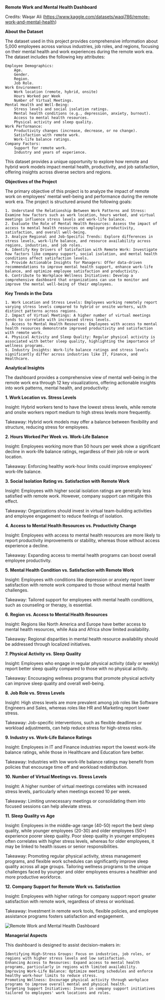 **Remote Work and Mental Health Dashboard**

Credits: Waqar Ali (https://www.kaggle.com/datasets/waqi786/remote-work-and-mental-health)

**About the Dataset**

The dataset used in this project provides comprehensive information about 5,000 employees across various industries, job roles, and regions, focusing on their mental health and work experiences during the remote work era. The dataset includes the following key attributes:

    Employee Demographics: 
        Age. 
        Gender.
        Region.
        Job Role.
    Work Environment: 
        Work location (remote, hybrid, onsite)
        Hours Worked per Week
        Number of Virtual Meetings.
    Mental Health and Well-Being:
        Stress levels and social isolation ratings.
        Mental health conditions (e.g., depression, anxiety, burnout).
        Access to mental health resources.
        Physical activity and sleep quality.
    Work Performance:
        Productivity changes (increase, decrease, or no change).
        Satisfaction with remote work.
        Work-life balance ratings.
    Company Factors:
        Support for remote work.
        Industry and years of experience.

This dataset provides a unique opportunity to explore how remote and hybrid work models impact mental health, productivity, and job satisfaction, offering insights across diverse sectors and regions.

**Objectives of the Project**

The primary objective of this project is to analyze the impact of remote work on employees' mental well-being and performance during the remote work era. The project is structured around the following goals:

    1. Understand the Relationship Between Work Patterns and Stress: Examine how factors such as work location, hours worked, and virtual meetings influence stress levels and work-life balance.
    2. Evaluate the Role of Mental Health Resources: Assess the impact of access to mental health resources on employee productivity, satisfaction, and overall well-being.
    3. Analyze Regional and Job-Specific Trends: Explore differences in stress levels, work-life balance, and resource availability across regions, industries, and job roles.
    4. Identify Key Drivers of Satisfaction with Remote Work: Investigate how factors like company support, social isolation, and mental health conditions affect satisfaction levels.
    5. Provide Actionable Insights for Managers: Offer data-driven recommendations to improve mental health support, enhance work-life balance, and optimize employee satisfaction and productivity.
    6. Contribute to Workplace Wellness Initiatives: Develop a comprehensive dashboard that organizations can use to monitor and improve the mental well-being of their employees.

**Key Trends in the Data**

    1. Work Location and Stress Levels: Employees working remotely report varying stress levels compared to hybrid or onsite workers, with distinct patterns across regions.
    2. Impact of Virtual Meetings: A higher number of virtual meetings tends to correlate with increased stress levels.
    3. Access to Mental Health Resources: Employees with access to mental health resources demonstrate improved productivity and satisfaction with remote work.
    4. Physical Activity and Sleep Quality: Regular physical activity is associated with better sleep quality, highlighting the importance of wellness programs.
    5. Industry Insights: Work-life balance ratings and stress levels significantly differ across industries like IT, Finance, and Healthcare.

**Analytical Insights**

The dashboard provides a comprehensive view of mental well-being in the remote work era through 12 key visualizations, offering actionable insights into work patterns, mental health, and productivity:

**1. Work Location vs. Stress Levels**

Insight: Hybrid workers tend to have the lowest stress levels, while remote and onsite workers report medium to high stress levels more frequently.

Takeaway: Hybrid work models may offer a balance between flexibility and structure, reducing stress for employees.

**2. Hours Worked Per Week vs. Work-Life Balance**

Insight: Employees working more than 50 hours per week show a significant decline in work-life balance ratings, regardless of their job role or work location.

Takeaway: Enforcing healthy work-hour limits could improve employees' work-life balance.

**3. Social Isolation Rating vs. Satisfaction with Remote Work**

Insight: Employees with higher social isolation ratings are generally less satisfied with remote work. However, company support can mitigate this effect.

Takeaway: Organizations should invest in virtual team-building activities and employee engagement to reduce feelings of isolation.

**4. Access to Mental Health Resources vs. Productivity Change**

Insight: Employees with access to mental health resources are more likely to report productivity improvements or stability, whereas those without access experience a decline.

Takeaway: Expanding access to mental health programs can boost overall employee productivity.

**5. Mental Health Condition vs. Satisfaction with Remote Work**

Insight: Employees with conditions like depression or anxiety report lower satisfaction with remote work compared to those without mental health challenges.

Takeaway: Tailored support for employees with mental health conditions, such as counseling or therapy, is essential.

**6. Region vs. Access to Mental Health Resources**

Insight: Regions like North America and Europe have better access to mental health resources, while Asia and Africa show limited availability.

Takeaway: Regional disparities in mental health resource availability should be addressed through localized initiatives.

**7. Physical Activity vs. Sleep Quality**

Insight: Employees who engage in regular physical activity (daily or weekly) report better sleep quality compared to those with no physical activity.

Takeaway: Encouraging wellness programs that promote physical activity can improve sleep quality and overall well-being.

**8. Job Role vs. Stress Levels**

Insight: High stress levels are more prevalent among job roles like Software Engineers and Sales, whereas roles like HR and Marketing report lower stress.

Takeaway: Job-specific interventions, such as flexible deadlines or workload adjustments, can help reduce stress for high-stress roles.

**9. Industry vs. Work-Life Balance Ratings**

Insight: Employees in IT and Finance industries report the lowest work-life balance ratings, while those in Healthcare and Education fare better.

Takeaway: Industries with low work-life balance ratings may benefit from policies that encourage time off and workload redistribution.

**10. Number of Virtual Meetings vs. Stress Levels**

Insight: A higher number of virtual meetings correlates with increased stress levels, particularly when meetings exceed 10 per week.

Takeaway: Limiting unnecessary meetings or consolidating them into focused sessions can help alleviate stress.

**11. Sleep Quality vs Age**

Insight: Employees in the middle-age range (40-50) report the best sleep quality, while younger employees (20-30) and older employees (50+) experience poorer sleep quality. Poor sleep quality in younger employees often correlates with higher stress levels, whereas for older employees, it may be linked to health issues or senior responsibilities.

Takeaway: Promoting regular physical activity, stress management programs, and flexible work schedules can significantly improve sleep quality across all age groups. Tailoring wellness programs to the unique challenges faced by younger and older employees ensures a healthier and more productive workforce.

**12. Company Support for Remote Work vs. Satisfaction**

Insight: Employees with higher ratings for company support report greater satisfaction with remote work, regardless of stress or workload.

Takeaway: Investment in remote work tools, flexible policies, and employee assistance programs fosters satisfaction and engagement.

![Remote Work and Mental Health Dashboard](https://github.com/user-attachments/assets/08ed4140-b277-4621-859b-323781691e26)

**Managerial Aspects**

This dashboard is designed to assist decision-makers in:

    Identifying High-Stress Groups: Focus on industries, job roles, or regions with higher stress levels and low satisfaction.
    Enhancing Access to Resources: Expand access to mental health programs, particularly in regions with limited availability.
    Improving Work-Life Balance: Optimize meeting schedules and enforce healthy work-hour limits to reduce stress.
    Promoting Wellness: Encourage physical activity through workplace programs to improve overall mental and physical health.
    Targeting Support Initiatives: Invest in company support initiatives tailored to employees' work locations and roles.
